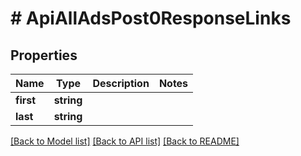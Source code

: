 # # ApiAllAdsPost0ResponseLinks

## Properties

Name | Type | Description | Notes
------------ | ------------- | ------------- | -------------
**first** | **string** |  |
**last** | **string** |  |

[[Back to Model list]](../../README.md#models) [[Back to API list]](../../README.md#endpoints) [[Back to README]](../../README.md)
